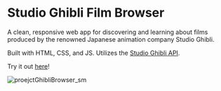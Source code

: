 # Studio Ghibli Film Browser
A clean, responsive web app for discovering and learning about films produced by the renowned Japanese animation company Studio Ghibli.

Built with HTML, CSS, and JS. Utilizes the [Studio Ghibli API](https://github.com/janaipakos/ghibliapi).

Try it out [here](https://ramblingadam.github.io/ghibli-browser/)!




![proejctGhibliBrowser_sm](https://user-images.githubusercontent.com/96756923/165386124-53cb5b28-acd5-4585-9c1c-7b9226ac14ce.jpg)
